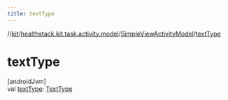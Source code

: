 ```yaml
---
title: textType
---
```

//[kit](../../../index.html)/[healthstack.kit.task.activity.model](../index.html)/[SimpleViewActivityModel](index.html)/[textType](text-type.html)



# textType



[androidJvm]\
val [textType](text-type.html): [TextType](../../healthstack.kit.ui/-text-type/index.html)




